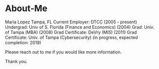 # About-Me
Maria Lopez
Tampa, FL
Current Employer: DTCC (2005 - present)
Undergrad: Univ of S. Florida (Finance and Economics) (2004)
Grad: Univ. of Tampa (MBA) (2008)
Grad Certificate: DeVry (MIS) (2011)
Grad Certificate: Univ. of Tampa (Cybersecurity) (in progress, expected completion: 2019)

Please reach out to me if you would like more information. 

Thank you. 
